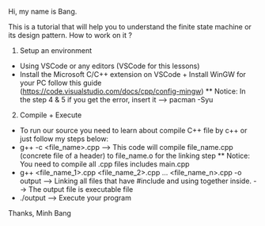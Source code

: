 Hi, my name is Bang.

This is a tutorial that will help you to understand the finite state machine or its design pattern.
How to work on it ?

1. Setup an environment
- Using VSCode or any editors (VSCode for this lessons)
- Install the Microsoft C/C++ extension on VSCode + Install WinGW for your PC follow this guide (https://code.visualstudio.com/docs/cpp/config-mingw)
** Notice: In the step 4 & 5 if you get the error, insert it --> pacman -Syu

2. Compile + Execute
- To run our source you need to learn about compile C++ file by c++ or just follow my steps below:
- g++ -c <file_name>.cpp --> This code will compile file_name.cpp (concrete file of a header) to file_name.o for the linking step
** Notice: You need to compile all .cpp files includes main.cpp
- g++ <file_name_1>.cpp <file_name_2>.cpp ... <file_name_n>.cpp -o output
--> Linking all files that have #include and using together inside.
--> The output file is executable file
- ./output --> Execute your program

Thanks,
Minh Bang
